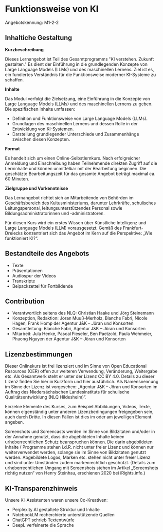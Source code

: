 # Funktionsweise von KI
Angebotskennung: M1-2-2

## Inhaltiche Gestaltung

**Kurzbeschreibung**

Dieses Lernangebot ist Teil des Gesamtprogramms "KI verstehen. Zukunft gestalten." Es dient der Einführung in die grundlegenden Konzepte von Large Language Models (LLMs) und des maschinellen Lernens. Ziel ist es, ein fundiertes Verständnis für die Funktionsweise moderner KI-Systeme zu schaffen.

**Inhalte**

Das Modul verfolgt die Zielsetzung, eine Einführung in die Konzepte von Large Language Models (LLMs) und des maschinellen Lernens zu geben. Die spezifischen Inhalte umfassen:

* Definition und Funktionsweise von Large Language Models (LLMs).
* Grundlagen des maschinellen Lernens und dessen Rolle in der Entwicklung von KI-Systemen.
* Darstellung grundlegender Unterschiede und Zusammenhänge zwischen diesen Konzepten.

**Format**

Es handelt sich um einen Online-Selbstlernkurs. Nach erfolgreicher Anmeldung und Einschreibung haben Teilnehmende direkten Zugriff auf die Lerninhalte und können unmittelbar mit der Bearbeitung beginnen. Die geschätzte Bearbeitungszeit für das gesamte Angebot beträgt maximal ca. 60 Minuten.

**Zielgruppe und Vorkenntnisse**

Das Lernangebot richtet sich an Mitarbeitende von Behörden im Geschäftsbereich des Kultusministeriums, darunter Lehrkräfte, schulisches Leitungspersonal, leitungsunterstützendes Personal sowie Bildungsadministratorinnen und -administratoren.

Für diesen Kurs wird ein erstes Wissen über Künstliche Intelligenz und Large Language Models (LLM) vorausgesetzt. Gemäß des Frankfurt-Dreiecks konzentriert sich das Angebot im Kern auf die Perspektive: „Wie funktioniert KI?“.


## Bestandteile des Angebots

- Texte
- Präsentationen
- Audiospur der Videos
- Transkripte
- Beipackzettel für Fortbildende


## Contribution

- Verantwortlich seitens des NLQ: Christian Haake und Jörg Steinemann 
- Konzeption, Redaktion: Jöran Muuß-Merholz, Blanche Fabri, Nicole Hagen, Frank Homp der Agentur J&K – Jöran und Konsorten
- Gesamtleitung: Blanche Fabri, Agentur J&K – Jöran und Konsorten
- Mitarbeit: Jula Henke, Pascal Fieseler, Ben Paetzold, Paula Wehmeier, Phuong Nguyen der Agentur J&K – Jöran und Konsorten

## Lizenzbestimmungen

Dieser Onlinekurs ist frei lizenziert und im Sinne von Open Educational Resources (OER) offen zur weiteren Verwendung, Veränderung, Weitergabe etc. Als Gesamtwerk steht er unter der Lizenz CC BY 4.0. Details zu dieser Lizenz finden Sie hier in Kurzform und hier ausführlich. Als Namensnennung im Sinne der Lizenz ist vorgesehen: „Agentur J&K – Jöran und Konsorten im Auftrag des Niedersächsischen Landesinstituts für schulische Qualitätsentwicklung (NLQ Hildesheim)“.

Einzelne Elemente des Kurses, zum Beispiel Abbildungen, Videos, Texte, können eigenständig unter anderen Lizenzbedingungen freigegeben sein, auch durch Dritte. In diesen Fällen ist dies im oder am jeweiligen Element angeben.

Screenshots und Screencasts werden im Sinne von Bildzitaten und/oder in der Annahme genutzt, dass die abgebildeten Inhalte keinen urheberrechtlichen Schutz beanspruchen können. Die darin abgebildeten Inhalte / Programme stehen i.d.R. nicht unter freier Lizenz und können nur weiterverwendet werden, solange sie im Sinne von Bildzitaten genutzt werden. Abgebildete Logos, Marken etc. stehen nicht unter freier Lizenz und sind unter Umständen zudem markenrechtlich geschützt. (Details zum urheberrechtlichen Umgang mit Screenshots stehen im Artikel „Screenshots richtig nutzen“ von Henry Steinhau, erschienen 2020 bei iRights.info.)

## KI-Transparenzhinweis

Unsere KI-Assistenten waren unsere Co-Kreativen:
- Perplexity AI gestaltete Struktur und Inhalte
- NotebookLM recherchierte unterstützende Quellen
- ChatGPT schrieb Textentwürfe
- DeepL verfeinerte die Sprache
